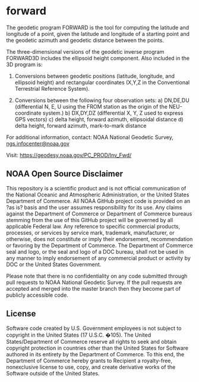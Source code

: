 # forward
The geodetic program FORWARD is the tool for computing the latitude and longitude of a point, given the latitude and longitude of a starting point and the geodetic azimuth and geodetic distance between the points.

The three-dimensional versions of the geodetic inverse program FORWARD3D includes the ellipsoid height component.  Also included in the 3D program is:

1) Conversions between geodetic positions (latitude, longitude, and ellipsoid height) and rectangular coordinates (X,Y,Z in the
Conventional Terrestrial Reference System).

2) Conversions between the following four observation sets:
   a) DN,DE,DU (differential N, E, U using the FROM station 
       as the origin of the NEU-coordinate system.)
   b) DX,DY,DZ (differential X, Y, Z used to express GPS vectors)
   c) delta height, forward azimuth, ellipsoidal distance
   d) delta height, forward azimuth, mark-to-mark distance

For additional information, contact:
NOAA National Geodetic Survey,
ngs.infocenter@noaa.gov

Visit:
https://geodesy.noaa.gov/PC_PROD/Inv_Fwd/

## NOAA Open Source Disclaimer

This repository is a scientific product and is not official communication of the National Oceanic and Atmospheric Administration, or the United States Department of Commerce. All NOAA GitHub project code is provided on an ?as is? basis and the user assumes responsibility for its use. Any claims against the Department of Commerce or Department of Commerce bureaus stemming from the use of this GitHub project will be governed by all applicable Federal law. Any reference to specific commercial products, processes, or services by service mark, trademark, manufacturer, or otherwise, does not constitute or imply their endorsement, recommendation or favoring by the Department of Commerce. The Department of Commerce seal and logo, or the seal and logo of a DOC bureau, shall not be used in any manner to imply endorsement of any commercial product or activity by DOC or the United States Government.

Please note that there is no confidentiality on any code submitted through pull requests to NOAA National Geodetic Survey. If the pull requests are accepted and merged into the master branch then they become part of publicly accessible code. 

## License

Software code created by U.S. Government employees is not subject to copyright in the United States (17 U.S.C. �105). The United States/Department of Commerce reserve all rights to seek and obtain copyright protection in countries other than the United States for Software authored in its entirety by the Department of Commerce. To this end, the Department of Commerce hereby grants to Recipient a royalty-free, nonexclusive license to use, copy, and create derivative works of the Software outside of the United States.
